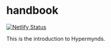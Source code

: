 # handbook

[![Netlify Status](https://api.netlify.com/api/v1/badges/b1f94cfe-8636-4f49-ac36-f9bce90db980/deploy-status)](https://app.netlify.com/sites/hypermynds-handbook/deploys)

This is the introduction to Hypermynds.
